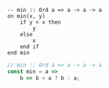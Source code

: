 ```applescript
-- min :: Ord a => a -> a -> a
on min(x, y)
    if y < x then
        y
    else
        x
    end if
end min
```


```javascript
// min :: Ord a => a -> a -> a
const min = a => 
    b => b < a ? b : a;
```